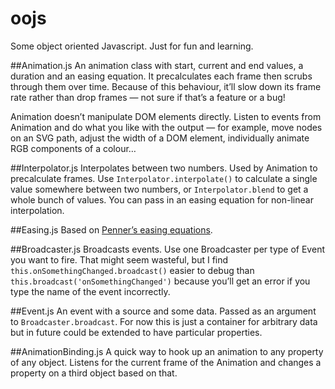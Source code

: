 # oojs
Some object oriented Javascript. Just for fun and learning.

##Animation.js
An animation class with start, current and end values, a duration and an easing equation. It precalculates each frame then scrubs through them over time. Because of this behaviour, it’ll slow down its frame rate rather than drop frames — not sure if that’s a feature or a bug!

Animation doesn’t manipulate DOM elements directly. Listen to events from Animation and do what you like with the output — for example, move nodes on an SVG path, adjust the width of a DOM element, individually animate RGB components of a colour…

##Interpolator.js
Interpolates between two numbers. Used by Animation to precalculate frames. Use ```Interpolator.interpolate()``` to calculate a single value somewhere between two numbers, or ```Interpolator.blend``` to get a whole bunch of values. You can pass in an easing equation for non-linear interpolation.

##Easing.js
Based on [Penner’s easing equations](http://robertpenner.com/easing/). 

##Broadcaster.js
Broadcasts events. Use one Broadcaster per type of Event you want to fire. That might seem wasteful, but I find ```this.onSomethingChanged.broadcast()``` easier to debug than ```this.broadcast('onSomethingChanged')``` because you’ll get an error if you type the name of the event incorrectly.

##Event.js
An event with a source and some data. Passed as an argument to ```Broadcaster.broadcast```. For now this is just a container for arbitrary data but in future could be extended to have particular properties.

##AnimationBinding.js
A quick way to hook up an animation to any property of any object. Listens for the current frame of the Animation and changes a property on a third object based on that.

